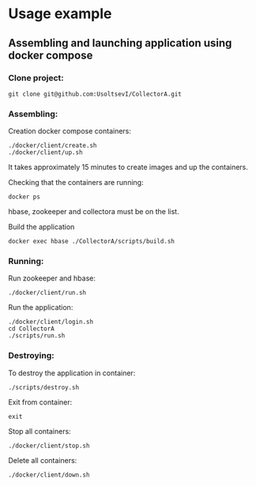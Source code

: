 # Usage example
## Assembling and launching application using docker compose

### Clone project:
```shell
git clone git@github.com:UsoltsevI/CollectorA.git
```

### Assembling:

Creation docker compose containers:
```shell
./docker/client/create.sh
./docker/client/up.sh
```
It takes approximately 15 minutes
to create images and up the containers.


Checking that the containers are running:
```shell
docker ps
```
hbase, zookeeper and collectora must be on the list.

Build the application
```shell
docker exec hbase ./CollectorA/scripts/build.sh
```

### Running:
Run zookeeper and hbase:
```shell
./docker/client/run.sh
```
Run the application:
```shell
./docker/client/login.sh
cd CollectorA
./scripts/run.sh
```

### Destroying:

To destroy the application in container:
```shell
./scripts/destroy.sh
```

Exit from container:
```shell
exit
```

Stop all containers:
```shell
./docker/client/stop.sh
```

Delete all containers:
```shell
./docker/client/down.sh
```
